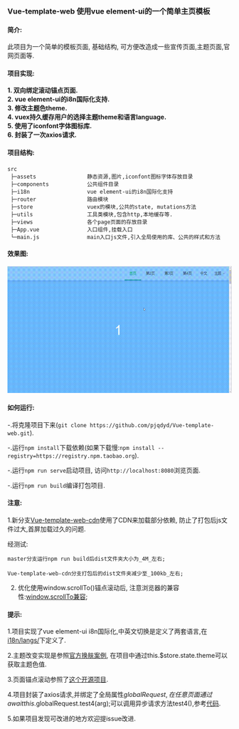 ### Vue-template-web 使用vue element-ui的一个简单主页模板

#### 简介:
 此项目为一个简单的模板页面, 基础结构, 可方便改造成一些宣传页面,主题页面,官网页面等. 

#### 项目实现: 

 **1. 双向绑定滚动锚点页面.**<br>
 **2. vue element-ui的i8n国际化支持.**<br>
 **3. 修改主题色theme.** <br>
 **4. vuex持久缓存用户的选择主题theme和语言language.**<br>
 **5. 使用了iconfont字体图标库.** <br>
 **6. 封装了一次axios请求.**<br>



#### 项目结构:
 ```
 src
  ├─assets                静态资源,图片,iconfont图标字体存放目录
  ├─components            公共组件目录
  ├─i18n                  vue element-ui的i8n国际化支持
  ├─router                路由模块
  ├─store                 vuex的模块,公共的state, mutations方法
  ├─utils                 工具类模块,包含http,本地缓存等.
  ├─views                 各个page页面的存放目录
  ├─App.vue               入口组件,挂载入口
  └─main.js               main入口js文件,引入全局使用的库、公共的样式和方法
 ```


#### 效果图:

![效果图](./src/assets/vue-template-web.gif)


#### 如何运行:

   -.将克隆项目下来(`git clone https://github.com/pjqdyd/Vue-template-web.git`).
   
   -.运行`npm install`下载依赖(如果下载慢:`npm install --registry=https://registry.npm.taobao.org`).
   
   -.运行`npm run serve`启动项目, 访问`http://localhost:8080`浏览页面.
   
   -.运行`npm run build`编译打包项目.

#### 注意:
 1.新分支[Vue-template-web-cdn](https://github.com/pjqdyd/Vue-template-web/tree/Vue-template-web-cdn)使用了CDN来加载部分依赖, 防止了打包后js文件过大,首屏加载过久的问题.

 经测试:

    master分支运行npm run build后dist文件夹大小为_4M_左右;

    Vue-template-web-cdn分支打包后的dist文件夹减少至_100kb_左右;
    
2. 优化使用window.scrollTo()锚点滚动后, 注意浏览器的兼容性:[window.scrollTo兼容](https://developer.mozilla.org/en-US/docs/Web/API/Element/scrollTo);
   
#### 提示:
 
   1.项目实现了vue element-ui i8n国际化,中英文切换是定义了两套语言,在[i18n/langs/](./src/i18n/langs)下定义了.
   
   2.主题改变实现是参照[官方换肤案例](https://panjiachen.gitee.io/vue-element-admin-site/zh/guide/advanced/theme.html#%E6%A0%B7%E5%BC%8F%E8%A6%86%E7%9B%96), 在项目中通过this.$store.state.theme可以获取主题色值.
   
   3.页面锚点滚动参照了[这个开源项目](https://github.com/ityadong/VueAnchor).
   
   4.项目封装了axios请求,并绑定了全局属性$globalRequest,在任意页面通过await this.$globalRequest.test4(arg);可以调用异步请求方法test4(),参考[代码](https://github.com/pjqdyd/Vue-template-web/commit/d96f0575937010ac3a4716b170c3f72c89adfd4d).
   
   5.如果项目发现可改进的地方欢迎提issue改进.
